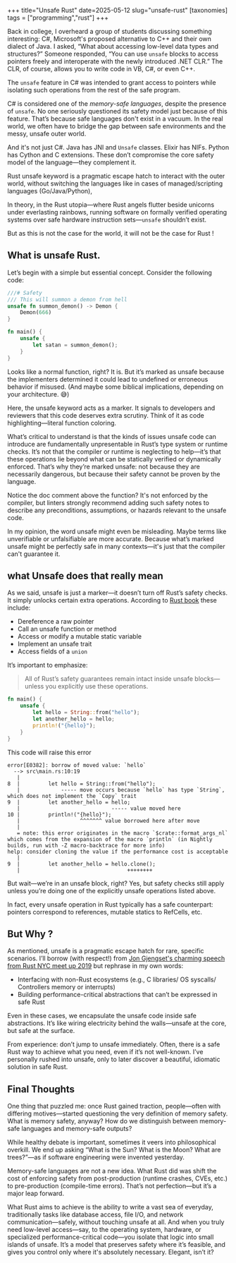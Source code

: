 +++
title="Unsafe Rust"
date=2025-05-12
slug="unsafe-rust"
[taxonomies]
tags = ["programming","rust"]
+++


Back in college, I overheard a group of students discussing something interesting: C#, Microsoft's proposed alternative to C++ and their own dialect of Java. I asked, “What about accessing low-level data types and structures?” Someone responded, “You can use `unsafe` blocks to access pointers freely and interoperate with the newly introduced .NET CLR.” The CLR, of course, allows you to write code in VB, C#, or even C++.
<!--more-->
The `unsafe` feature in C# was intended to grant access to pointers while isolating such operations from the rest of the safe program.

C# is considered one of the *memory-safe languages*, despite the presence of `unsafe`. No one seriously questioned its safety model just because of this feature. That’s because safe languages don't exist in a vacuum. In the real world, we often have to bridge the gap between safe environments and the messy, unsafe outer world.

And it's not just C#. Java has JNI and `Unsafe` classes. Elixir has NIFs. Python has Cython and C extensions. These don’t compromise the core safety model of the language—they complement it.

Rust unsafe keyword is a pragmatic escape hatch to interact with the outer world, without switching the languages like in cases of managed/scripting languages (Go/Java/Python),

In theory, in the Rust utopia—where Rust angels flutter beside unicorns under everlasting rainbows, running software on formally verified operating systems over safe hardware instruction sets—`unsafe` shouldn’t exist.

But as this is not the case for the world, it will not be the case for Rust !

## What is unsafe Rust.
Let’s begin with a simple but essential concept. Consider the following code:

```rs
///# Safety
/// This will summon a demon from hell
unsafe fn summon_demon() -> Demon {
    Demon(666)
}

fn main() {
    unsafe {
        let satan = summon_demon();
    }
}

```

Looks like a normal function, right? It is. But it’s marked as unsafe because the implementers determined it could lead to undefined or erroneous behavior if misused. (And maybe some biblical implications, depending on your architecture. 😅)

Here, the unsafe keyword acts as a marker. It signals to developers and reviewers that this code deserves extra scrutiny. Think of it as code highlighting—literal function coloring.

What’s critical to understand is that the kinds of issues unsafe code can introduce are fundamentally unpresentable in Rust’s type system or runtime checks. It’s not that the compiler or runtime is neglecting to help—it’s that these operations lie beyond what can be statically verified or dynamically enforced. That’s why they’re marked unsafe: not because they are necessarily dangerous, but because their safety cannot be proven by the language.

Notice the doc comment above the function? It's not enforced by the compiler, but linters strongly recommend adding such safety notes to describe any preconditions, assumptions, or hazards relevant to the unsafe code.

In my opinion, the word unsafe might even be misleading. Maybe terms like unverifiable or unfalsifiable are more accurate. Because what’s marked unsafe might be perfectly safe in many contexts—it's just that the compiler can't guarantee it.

## what Unsafe does that really mean

As we said, unsafe is just a marker—it doesn’t turn off Rust’s safety checks. It simply unlocks certain extra operations. According to [Rust book](https://doc.rust-lang.org/book/ch20-01-unsafe-rust.html#unsafe-superpowers) these include:

- Dereference a raw pointer
- Call an unsafe function or method
- Access or modify a mutable static variable
- Implement an unsafe trait
- Access fields of a `union`

It’s important to emphasize:
> All of Rust’s safety guarantees remain intact inside unsafe blocks—unless you explicitly use these operations.

```rs
fn main() {
    unsafe {
        let hello = String::from("hello");
        let another_hello = hello;
        println!("{hello}");
    }
}

```
This code will raise this error
```
error[E0382]: borrow of moved value: `hello`
  --> src\main.rs:10:19
   |
8  |         let hello = String::from("hello");
   |             ----- move occurs because `hello` has type `String`, which does not implement the `Copy` trait
9  |         let another_hello = hello;
   |                             ----- value moved here
10 |         println!("{hello}");
   |                   ^^^^^^^ value borrowed here after move
   |
   = note: this error originates in the macro `$crate::format_args_nl` which comes from the expansion of the macro `println` (in Nightly builds, run with -Z macro-backtrace for more info)
help: consider cloning the value if the performance cost is acceptable
   |
9  |         let another_hello = hello.clone();
   |                                  ++++++++

```
But wait—we’re in an unsafe block, right? Yes, but safety checks still apply unless you’re doing one of the explicitly unsafe operations listed above.

In fact, every unsafe operation in Rust typically has a safe counterpart: pointers correspond to references, mutable statics to RefCells, etc.

## But Why ?

As mentioned, unsafe is a pragmatic escape hatch for rare, specific scenarios. I’ll borrow (with respect!) from [Jon Gjengset's charming speech from Rust NYC meet up 2019](https://youtu.be/QAz-maaH0KM?t=83) but rephrase in my own words:

- Interfacing with non-Rust ecosystems (e.g., C libraries/ OS syscalls/ Controllers memory or interrupts)
- Building performance-critical abstractions that can’t be expressed in safe Rust

Even in these cases, we encapsulate the unsafe code inside safe abstractions. It’s like wiring electricity behind the walls—unsafe at the core, but safe at the surface.

From experience: don’t jump to unsafe immediately. Often, there is a safe Rust way to achieve what you need, even if it’s not well-known. I’ve personally rushed into unsafe, only to later discover a beautiful, idiomatic solution in safe Rust.



## Final Thoughts

One thing that puzzled me: once Rust gained traction, people—often with differing motives—started questioning the very definition of memory safety. What is memory safety, anyway? How do we distinguish between memory-safe languages and memory-safe outputs?

While healthy debate is important, sometimes it veers into philosophical overkill. We end up asking “What is the Sun? What is the Moon? What are trees?”—as if software engineering were invented yesterday.

Memory-safe languages are not a new idea. What Rust did was shift the cost of enforcing safety from post-production (runtime crashes, CVEs, etc.) to pre-production (compile-time errors). That’s not perfection—but it’s a major leap forward.

What Rust aims to achieve is the ability to write a vast sea of everyday, traditionally tasks like database access, file I/O, and network communication—safely, without touching unsafe at all. And when you truly need low-level access—say, to the operating system, hardware, or specialized performance-critical code—you isolate that logic into small islands of unsafe. It’s a model that preserves safety where it’s feasible, and gives you control only where it's absolutely necessary. Elegant, isn’t it?

